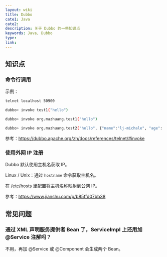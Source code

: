```yaml
---
layout: wiki
title: Dubbo
cate1: Java
cate2:
description: 关于 Dubbo 的一些知识点
keywords: Java, Dubbo
type:
link:
---
```


## 知识点

### 命令行调用

示例：

```sh
telnet localhost 50900

dubbo> invoke test1("hello")

dubbo> invoke org.mazhuang.test1("hello")

dubbo> invoke org.mazhuang.test2("hello", {"name":"lj-michale", "age": 18, "class":"org.mazhuang.Person"})
```

参考：<https://dubbo.apache.org/zh/docs/references/telnet/#invoke>

### 使用外网 IP 注册

Dubbo 默认使用主机名获取 IP。

Linux / Unix：通过 `hostname` 命令获取主机名。

在 /etc/hosts 里配置将主机名称映射到公网 IP。

参考：<https://www.jianshu.com/p/b85ffd07bb38>

## 常见问题

### 通过 XML 声明服务提供者 Bean 了，ServiceImpl 上还用加 @Service 注解吗？

不用，再加 @Service 或 @Component 会生成两个 Bean。
